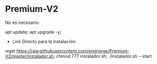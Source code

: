 # Premium-V2

No es necesario:

apt update; apt upgrade -y; 

* Link Directo para la instalación:

wget https://raw.githubusercontent.com/emirjorge/Premium-V2/master/instalador.sh; chmod 777 instalador.sh; ./instalador.sh --start
